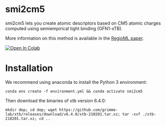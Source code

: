 # smi2cm5
smi2cm5 lets you create atomic descriptors based on CM5 atomic charges computed using semiempirical tight binding (GFN1-xTB).

More information on this method is available in the [RegioML paper](https://doi.org/10.1039/D1DD00032B).

<a href="https://colab.research.google.com/drive/1n3hOlpv2hHXdis66fSq0GAWHjDq0LR0O?usp=sharing">
  <img src="https://colab.research.google.com/assets/colab-badge.svg" alt="Open In Colab"/>
</a>


# Installation

We recommend using anaconda to install the Python 3 environment:

    conda env create -f environment.yml && conda activate smi2cm5

Then download the binaries of xtb version 6.4.0:

    mkdir dep; cd dep; wget https://github.com/grimme-lab/xtb/releases/download/v6.4.0/xtb-210201.tar.xz; tar -xvf ./xtb-210201.tar.xz; cd ..
